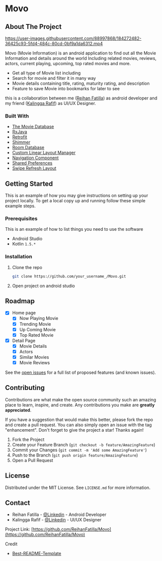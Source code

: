 # Movo

<!-- ABOUT THE PROJECT -->
## About The Project


https://user-images.githubusercontent.com/88997868/184272482-36425c93-5fd4-484c-80cd-0bf9a1da6312.mp4



Movo (Movie Information) is an android application to find out all the Movie Information and details around the world Including related movies, reviews, actors, current playing, upcoming, top rated movies and more.

* Get all type of Movie list including
* Search for movie and filter it in many way
* Movie details containing title, rating, maturity rating, and description
* Feature to save Movie into bookmarks for later to see

this is a collaboration between me ([Reihan Fatilla](https://www.linkedin.com/in/muhammad-reihan-fatilla-48a62721a/)) as android developer and my friend ([Kalingga Rafif](https://www.linkedin.com/in/kalinggarafif/)) as UI/UX Designer.



### Built With

* [The Movie Database](https://www.themoviedb.org/)
* [RxJava](https://github.com/ReactiveX/RxJava)
* [Retrofit](https://square.github.io/retrofit/)
* [Shimmer](https://github.com/facebook/shimmer-android)
* [Room Database](https://developer.android.com/jetpack/androidx/releases/room)
* [Custom Linear Layout Manager](developer.android.com/guide/topics/ui/layout/linear?hl=id)
* [Navigation Component](https://developer.android.com/guide/navigation/navigation-getting-started)
* [Shared Preferences](https://developer.android.com/training/data-storage/shared-preferences)
* [Swipe Refresh Layout](https://developer.android.com/jetpack/androidx/releases/swiperefreshlayout)



<!-- GETTING STARTED -->
## Getting Started

This is an example of how you may give instructions on setting up your project locally.
To get a local copy up and running follow these simple example steps.

### Prerequisites

This is an example of how to list things you need to use the software
* Android Studio
* Kotlin `1.5.*`
### Installation


1. Clone the repo
   ```sh
   git clone https://github.com/your_username_/Movo.git
   ```
2. Open project on android studio

<!-- ROADMAP -->
## Roadmap

- [x] Home page
  - [x] Now Playing Movie
  - [x] Trending Movie
  - [x] Up Coming Movie
  - [x] Top Rated Movie
- [x] Detail Page
  - [x] Movie Details
  - [x] Actors
  - [x] Similar Movies
  - [x] Movie Reviews

See the [open issues](https://github.com/ReihanFatilla/Movo/issues) for a full list of proposed features (and known issues).



<!-- CONTRIBUTING -->
## Contributing

Contributions are what make the open source community such an amazing place to learn, inspire, and create. Any contributions you make are **greatly appreciated**.

If you have a suggestion that would make this better, please fork the repo and create a pull request. You can also simply open an issue with the tag "enhancement".
Don't forget to give the project a star! Thanks again!

1. Fork the Project
2. Create your Feature Branch (`git checkout -b feature/AmazingFeature`)
3. Commit your Changes (`git commit -m 'Add some AmazingFeature'`)
4. Push to the Branch (`git push origin feature/AmazingFeature`)
5. Open a Pull Request



<!-- LICENSE -->
## License

Distributed under the MIT License. See `LICENSE.md` for more information.



<!-- CONTACT -->
## Contact

- Reihan Fatilla - [@Linkedin](https://www.linkedin.com/in/muhammad-reihan-fatilla-48a62721a/) - Android Developer
- Kalingga Rafif - [@Linkedin](https://www.linkedin.com/in/kalinggarafif/) - UI/UX Designer

Project Link: [https://github.com/ReihanFatilla/Movo](https://github.com/ReihanFatilla/Movo)


Credit
* [Best-README-Template](https://github.com/othneildrew/Best-README-Template)
